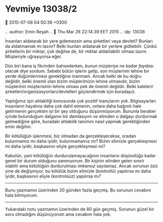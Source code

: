 Yevmiye 13038/2
===============

:date: 2015-07-08 04:50:38 +0300

.. :author: Emin Reşah
.. :date: Thu Mar 26 22:14:39 EET 2015 
.. :dp: 13038 

İnsanları aldatarak bir yere gidemezsin ama şirketleri veya devleti?
Bunları da aldatmamak mı lazım? Belki bunları aldatarak bir yerlere
gidilebilir. Çünkü şirketlerin bir miktar, çok değilse de, bir miktar
aldatılabilir olması lazım. Müşteriyle uğraşıyorsa eğer.

Dün biri bana iş fikrinden bahsederken, *bunun müşteriye ne kadar
faydası olacak* diye sordum. Sebebi bütün işlerin gelip, son
müşterinin lehine bir yerde düğümlenmesi gerektiğine inanmam. Ancak
belki de bu doğru değildir, belki önemli olan bizim müşterimizin
lehine olmasıdır, bizim müşterinin müşterisinin lehine olması pek de
önemli değildir. Belki kaleleri/şirketleri/organizasyonları/devletleri
güçlendirmek için buradayız.

Yaptığımız işin ahlakiliği konusunda çok pozitif inançlarım
yok. Bilgisayarları insanların hayatına daha çok dahil etmenin, onlara
daha bağımlı hale getirmenin *gerçekten* iyi bir şey olduğunu
düşünmüyorum. Bununla beraber içinde bulunduğum dalganın bir
damlasıyım ve elimden o dalgayı durdurmak gelmediğine göre, buradaki
ahlakilik tanımını nasıl yapmak gerektiğinden emin değilim.

Bir kötülüğün işlenmesi, biz olmadan da gerçekleşecekse, oradan
bulunmamız mı daha iyidir, bulunmamamız mı? Bizim elimizle
gerçekleşmesi mi daha iyidir, başkasının eliyle gerçekleşmesi mi?

Kabulün, yani kötülüğün durdurulamayacağının insanların düşündüğü
kadar genel bir durum olduğunu sanmıyorum. Bir kişinin elinden gelen
sınırlı olabilir ama kötülüğün durdurulması *imkansız*
sayılamaz. Ancak sorunun özü yine de değişmiyor, bu kötülük bizim
elimizle (kontrollü) yapılırsa mı daha iyidir, başkasının eliyle
(kontrolsüz) yapılırsa mı?

-----

Bunu yazmamın üzerinden 20 günden fazla geçmiş. Bu sorunun cevabını
hala bilmiyorum. 

-----

Yukarıdaki notu yazmamın üzerinden de 80 gün geçmiş. Sorunun güzel bir
soru olmadığını düşünüyorum ama cevabım hala yok. 
